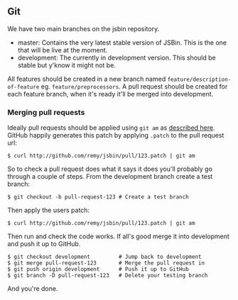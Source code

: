 Git
---

We have two main branches on the jsbin repository.

- master: Contains the very latest stable version of JSBin. This is the one
  that will be live at the moment.
- development: The currently in development version. This should be stable
  but y'know it might not be.

All features should be created in a new branch named
`feature/description-of-feature` eg. `feature/preprocessors`. A pull request
should be created for each feature branch, when it's ready it'll be merged into
development.

### Merging pull requests

Ideally pull requests should be applied using `git am` as [described
here][#am]. GitHub happily generates this patch by applying `.patch` to the
pull request url:

    $ curl http://github.com/remy/jsbin/pull/123.patch | git am

So to check a pull request does what it says it does you'll probably go
through a couple of steps. From the development branch create a test branch:

    $ git checkout -b pull-request-123 # Create a test branch

Then apply the users patch:

    $ curl http://github.com/remy/jsbin/pull/123.patch | git am

Then run and check the code works. If all's good merge it into development
and push it up to GitHub.

    $ git checkout development         # Jump back to development
    $ git merge pull-request-123       # Merge the pull request in
    $ git push origin development      # Push it up to GitHub
    $ git branch -D pull-request-123   # Delete your testing branch

And you're done.

[#am]: http://git-scm.com/book/ch5-3.html#Applying-Patches-from-E-mail
